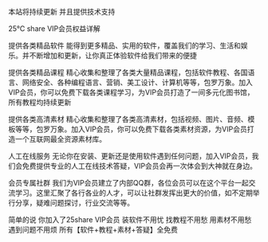本站将持续更新
并且提供技术支持
<!--more-->
25℃ share VIP会员权益详解

提供各类精品软件
能得到更多精品、实用的软件，覆盖我们的学习、生活和娱乐。并不断增加和更新，让你真正体验软件给我们带来的便捷

提供各类精品课程
精心收集和整理了各类大量精品课程，包括软件教程、各国语言、网络安全、各种编程语言、营销、美工设计、计算机等等，包罗万象。加入VIP会员，你可以免费下载各类课程学习，为VIP会员打造了一间多元化图书馆，所有教程均持续更新


提供各类高清素材
精心收集和整理了各类高清素材，包括视频、图片、音频、模板等等，包罗万象。加入VIP会员，你可以免费下载各类素材资源，为VIP会员打造一个互联网最全资源素材库。


人工在线服务
无论你在安装、更新还是使用软件遇到任何问题，加入VIP会员，我们会免费提供专业的人工在线技术答疑，VIP会员会再一次体会到大神就在身边。


会员专属社群
我们为VIP会员建立了内部QQ群，各位会员可以在这个平台一起交流学习。这里汇聚了各行各业的人才，可以让社群发挥出更大的价值，如不定期举行分享，疑难问题探讨，行业交流等等。


简单的说
你加入了25share VIP会员
装软件不用忧
找教程不用愁
用素材不用愁
遇到问题不用烦
所有【软件+教程+素材+答疑】全免费


